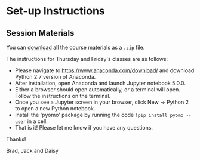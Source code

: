 # Set-up Instructions

## Session Materials

You can [download](https://github.com/PhilChodrow/mban_orientation/archive/master.zip) all the course materials as a `.zip` file.


The instructions for Thursday and Friday's classes are as follows:
* Please navigate to https://www.anaconda.com/download/ and download Python 2.7 version of Anaconda. 
* After installation, open Anaconda and launch Jupyter notebook 5.0.0.
* Either a browser should open automatically, or a terminal will open. Follow the instructions on the terminal. 
* Once you see a Jupyter screen in your browser, click New -> Python 2 to open a new Python notebook.
* Install the 'pyomo' package by running the code `!pip install pyomo --user` in a cell.
* That is it! Please let me know if you have any questions.

Thanks!

Brad, Jack and Daisy
